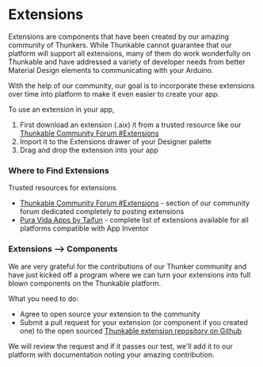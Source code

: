 # Extensions

Extensions are components that have been created by our amazing community of Thunkers. While Thunkable cannot guarantee that our platform will support all extensions, many of them do work wonderfully on Thunkable and have addressed a variety of developer needs from better Material Design elements to communicating with your Arduino.

With the help of our community, our goal is to incorporate these extensions over time into platform to make it even easier to create your app.

To use an extension in your app,

1. First download an extension \(.aix\) it from a trusted resource like our [Thunkable Community Forum \#Extensions](https://community.thunkable.com/c/thunkable-extensions)
2. Import it to the Extensions drawer of your Designer palette
3. Drag and drop the extension into your app

### Where to Find Extensions

Trusted resources for extensions

* [Thunkable Community Forum \#Extensions](https://community.thunkable.com/c/thunkable-extensions) - section of our community forum dedicated completely to posting extensions
* [Pura Vida Apps by Taifun](https://puravidaapps.com/extensions.php) - complete list of extensions available for all platforms compatible with App Inventor

### Extensions --&gt; Components

We are very grateful for the contributions of our Thunker community and have just kicked off a program where we can turn your extensions into full blown components on the Thunkable platform.

What you need to do:

* Agree to open source your extension to the community
* Submit a pull request for your extension \(or component if you created one\) to the open sourced [Thunkable extension repository on Github](https://github.com/thunkable/thunkable-extensions)

We will review the request and if it passes our test, we'll add it to our platform with documentation noting your amazing contribution.

